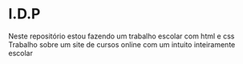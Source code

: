 # I.D.P
Neste repositório estou fazendo um trabalho escolar com html e css 
Trabalho sobre um site de cursos online com um intuito inteiramente  escolar 

